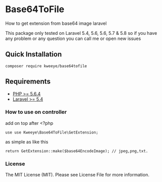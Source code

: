 # Base64ToFile
How to get extension from base64 image laravel

This package only tested on Laravel 5.4, 5.6, 5.6, 5.7 & 5.8 so if you have any problem or any question you can call me or open new issues

## Quick Installation
```
composer require kweeye/base64tofile
```

## Requirements
- [PHP >= 5.6.4](http://php.net/)
- [Laravel >= 5.4](https://github.com/laravel/framework)

### How to use on controller
add on top after <?php
```
use use Kweeye\Base64ToFile\GetExtension;
```
as simple as like this
```
return GetExtension::make($base64EncodeImage); // jpeg,png,txt.
```

### License
The MIT License (MIT). Please see License File for more information.
